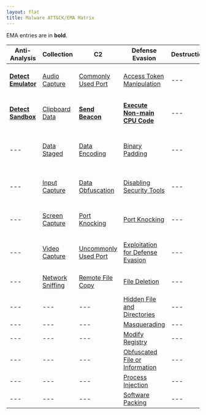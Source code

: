 ```yaml
---
layout: flat
title: Malware ATT&CK/EMA Matrix
---
```


EMA entries are in **bold**.

|Anti-Analysis|Collection|C2|Defense Evasion|Destruction|Discovery|Execution|Exfiltration|Fraud|Lateral Movement|Persistence|Privilege Escalation|
|-------------|----------|--|---------------|-----------|---------|---------|------------|-----|----------------|-----------|--------------------|
|[**Detect Emulator**](https://collaborate.mitre.org/ema/index.php/Ema-1265)|[Audio Capture](https://attack.mitre.org/wiki/Technique/T1123)|[Commonly Used Port](https://attack.mitre.org/wiki/Technique/T1043)|[Access Token Manipulation](https://attack.mitre.org/wiki/Technique/T1134)|---|[Account Discovery](https://attack.mitre.org/wiki/Technique/T1087)|[Execution through API](https://attack.mitre.org/wiki/Technique/T1106)|[Data Compressed](https://attack.mitre.org/wiki/Technique/T1002)|---|[Remote File Copy](https://attack.mitre.org/wiki/Technique/T1105)|[Hooking](https://attack.mitre.org/wiki/Technique/T1179)|[Explotation for Privilege Escalation](https://attack.mitre.org/wiki/Technique/T1068)|
|[**Detect Sandbox**](https://collaborate.mitre.org/ema/index.php/Ema-1233)|[Clipboard Data](https://attack.mitre.org/wiki/Technique/T1115)|[**Send Beacon**](https://collaborate.mitre.org/ema/index.php/Ema-1237)|[**Execute Non-main CPU Code**](https://collaborate.mitre.org/ema/index.php/Ema-1221)|---|[File and Directory Discovery](https://attack.mitre.org/wiki/Technique/T1083)|[Execution through Module Load](https://attack.mitre.org/wiki/Technique/T1129)|[Data Encrypted](https://attack.mitre.org/wiki/Technique/T1022)|---|[Exploitation of Remote Services](https://attack.mitre.org/wiki/Technique/T1210)|[Modify Existing Service](https://attack.mitre.org/wiki/Technique/T1031)|[Hooking](https://attack.mitre.org/wiki/Technique/T1179)|
|---|[Data Staged](https://attack.mitre.org/wiki/Technique/T1074)|[Data Encoding](https://attack.mitre.org/wiki/Technique/T1132)|[Binary Padding](https://attack.mitre.org/wiki/Technique/T1009)|---|[Peripheral Device Discovery](https://attack.mitre.org/wiki/Technique/T1120)|---|[Exfiltration Over Command and Control Channel](https://attack.mitre.org/wiki/Technique/T1041)|---|---|[New Service](https://attack.mitre.org/wiki/Technique/T1050)|---|
|---|[Input Capture](https://attack.mitre.org/wiki/Technique/T1056)|[Data Obfuscation](https://attack.mitre.org/wiki/Technique/T1001)|[Disabling Security Tools](https://attack.mitre.org/wiki/Technique/T1089)|---|[Process Discovery](https://attack.mitre.org/wiki/Technique/T1057)|---|[Exfiltration Over Alternative Protocol](https://attack.mitre.org/wiki/Technique/T1048)|---|---|[Registry Run Keys / Start Folder](https://attack.mitre.org/wiki/Technique/T1060)|---|
|---|[Screen Capture](https://attack.mitre.org/wiki/Technique/T1113)|[Port Knocking](https://attack.mitre.org/wiki/Technique/T1205)|[Port Knocking](https://attack.mitre.org/wiki/Technique/T1205)|---|[Query Registry](https://attack.mitre.org/wiki/Technique/T1012)|---|[Exfiltration Over Other Network Medium](https://attack.mitre.org/wiki/Technique/T1011)|---|---|[Port Knocking](https://attack.mitre.org/wiki/Technique/T1205)|---|
|---|[Video Capture](https://attack.mitre.org/wiki/Technique/T1125)|[Uncommonly Used Port](https://attack.mitre.org/wiki/Technique/T1065)|[Exploitation for Defense Evasion](https://attack.mitre.org/wiki/Technique/T1211)|---|[Security Software Discovery](https://attack.mitre.org/wiki/Technique/T1063)|---|[Exfiltration Over Physical Medium](https://attack.mitre.org/wiki/Technique/T1052)|---|---|[Timestomp](https://attack.mitre.org/wiki/Technique/T1099)|---|
|---|[Network Sniffing](https://attack.mitre.org/wiki/Technique/T1040)|[Remote File Copy](https://attack.mitre.org/wiki/Technique/T1105)|[File Deletion](https://attack.mitre.org/wiki/Technique/T1107)|---|[System Information Discovery](https://attack.mitre.org/wiki/Technique/T1082)|---|---|---|---|---|---|
|---|---|---|[Hidden File and Directories](https://attack.mitre.org/wiki/Technique/T1158)|---|[System Time Discovery](https://attack.mitre.org/wiki/Technique/T1124)|---|---|---|---|[Hidden File and Directories](https://attack.mitre.org/wiki/Technique/T1158)|---|
|---|---|---|[Masquerading](https://attack.mitre.org/wiki/Technique/T1036)|---|---|---|---|---|---|---|---|
|---|---|---|[Modify Registry](https://attack.mitre.org/wiki/Technique/T1112)|---|---|---|---|---|---|---|---|
|---|---|---|[Obfuscated File or Information](https://attack.mitre.org/wiki/Technique/T1027)|---|---|---|---|---|---|---|---|
|---|---|---|[Process Injection](https://attack.mitre.org/wiki/Technique/T1055)|---|---|---|---|---|---|---|[Process Injection](https://attack.mitre.org/wiki/Technique/T1055)|
|---|---|---|[Software Packing](https://attack.mitre.org/wiki/Technique/T1045)|---|---|---|---|---|---|---|---|
